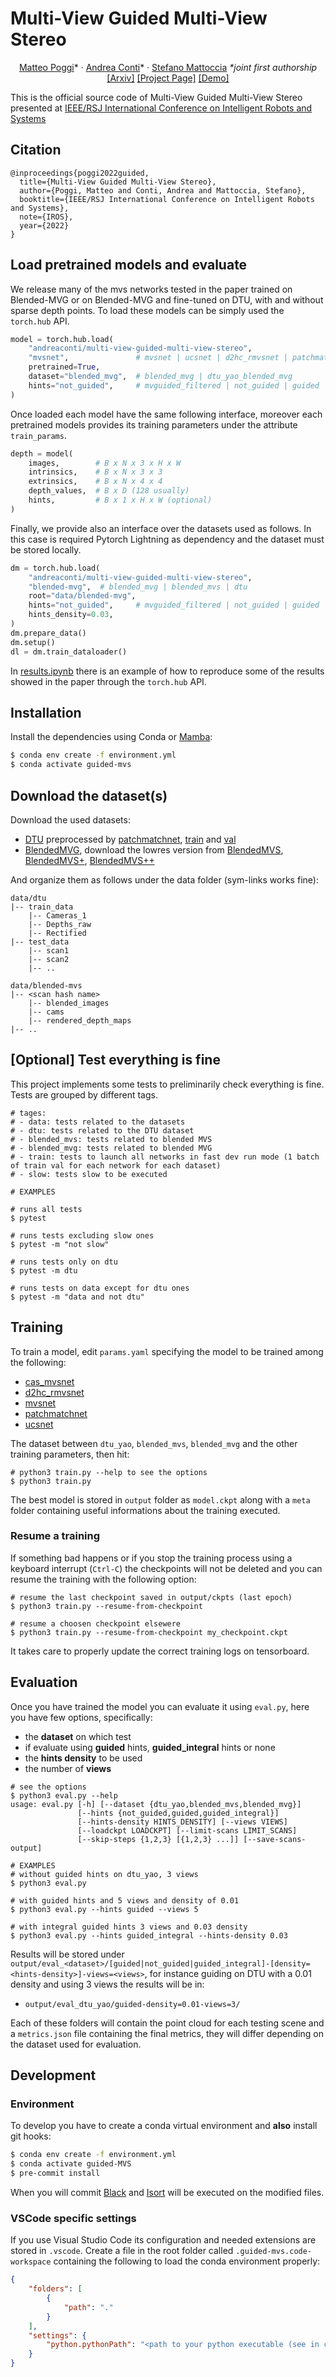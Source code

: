 # Multi-View Guided Multi-View Stereo

<p>
<div align="center">
    <a href="https://mattpoggi.github.io">Matteo Poggi</a>*
    &middot;
    <a href="https://andreaconti.github.io">Andrea Conti</a>*
    &middot;
    <a href="http://vision.deis.unibo.it/~smatt/Site/Home.html">Stefano Mattoccia</a>
    <i>*joint first authorship</i>
</div>
<div align="center">
    <a href="https://arxiv.org/pdf/2210.11467v1.pdf">[Arxiv]</a>
    <a href="https://andreaconti.github.io/projects/multiview_guided_multiview_stereo/">[Project Page]</a>
    <a href="https://github.com/andreaconti/multi-view-guided-multi-view-stereo/blob/main/results.ipynb">[Demo]</a>
</div>
</p>

This is the official source code of Multi-View Guided Multi-View Stereo presented at [IEEE/RSJ International Conference on Intelligent Robots and Systems](https://iros2022.org/)

## Citation

```
@inproceedings{poggi2022guided,
  title={Multi-View Guided Multi-View Stereo},
  author={Poggi, Matteo and Conti, Andrea and Mattoccia, Stefano},
  booktitle={IEEE/RSJ International Conference on Intelligent Robots and Systems},
  note={IROS},
  year={2022}
}
```

## Load pretrained models and evaluate

We release many of the mvs networks tested in the paper trained on Blended-MVG or on Blended-MVG and fine-tuned on DTU, with and without sparse depth points. To load these models can be simply used the `torch.hub` API.

```python
model = torch.hub.load(
    "andreaconti/multi-view-guided-multi-view-stereo",
    "mvsnet",               # mvsnet | ucsnet | d2hc_rmvsnet | patchmatchnet | cas_mvsnet
    pretrained=True,
    dataset="blended_mvg",  # blended_mvg | dtu_yao_blended_mvg
    hints="not_guided",     # mvguided_filtered | not_guided | guided | mvguided
)
```

Once loaded each model have the same following interface, moreover each pretrained models provides its training parameters under the attribute `train_params`.

```python
depth = model(
    images,        # B x N x 3 x H x W
    intrinsics,    # B x N x 3 x 3
    extrinsics,    # B x N x 4 x 4
    depth_values,  # B x D (128 usually)
    hints,         # B x 1 x H x W (optional)
)
```

Finally, we provide also an interface over the datasets used as follows. In this case is required Pytorch Lightning as dependency and the dataset must be stored locally.

```python
dm = torch.hub.load(
    "andreaconti/multi-view-guided-multi-view-stereo",
    "blended-mvg",  # blended_mvg | blended_mvs | dtu
    root="data/blended-mvg",
    hints="not_guided",     # mvguided_filtered | not_guided | guided | mvguided
    hints_density=0.03,
)
dm.prepare_data()
dm.setup()
dl = dm.train_dataloader()
```

In [results.ipynb](https://github.com/andreaconti/multi-view-guided-multi-view-stereo/blob/main/results.ipynb) there is an example of how to reproduce some of the results showed in the paper through the `torch.hub` API.

## Installation

Install the dependencies using Conda or [Mamba](https://github.com/mamba-org/mamba):

```bash
$ conda env create -f environment.yml
$ conda activate guided-mvs
```

## Download the dataset(s)

Download the used datasets:

* [DTU](http://roboimagedata.compute.dtu.dk/?page_id=36) preprocessed by [patchmatchnet](https://github.com/FangjinhuaWang/PatchmatchNet), [train](https://polybox.ethz.ch/index.php/s/ugDdJQIuZTk4S35) and [val](https://drive.google.com/file/d/1jN8yEQX0a-S22XwUjISM8xSJD39pFLL_/view?usp=sharing)
* [BlendedMVG](https://github.com/YoYo000/BlendedMVS), download the lowres version from [BlendedMVS](https://1drv.ms/u/s!Ag8Dbz2Aqc81gVDu7FHfbPZwqhIy?e=BHY07t), [BlendedMVS+](https://1drv.ms/u/s!Ag8Dbz2Aqc81gVLILxpohZLEYiIa?e=MhwYSR), [BlendedMVS++](https://1drv.ms/u/s!Ag8Dbz2Aqc81gVHCxmURGz0UBGns?e=Tnw2KY)

And organize them as follows under the data folder (sym-links works fine):
 
```
data/dtu
|-- train_data
    |-- Cameras_1
    |-- Depths_raw
    |-- Rectified
|-- test_data
    |-- scan1 
    |-- scan2
    |-- ..

data/blended-mvs
|-- <scan hash name>
    |-- blended_images
    |-- cams 
    |-- rendered_depth_maps
|-- ..
```

## [Optional] Test everything is fine

This project implements some tests to preliminarily check everything is fine. Tests are grouped by different tags.

``` 
# tages:
# - data: tests related to the datasets
# - dtu: tests related to the DTU dataset
# - blended_mvs: tests related to blended MVS
# - blended_mvg: tests related to blended MVG
# - train: tests to launch all networks in fast dev run mode (1 batch of train val for each network for each dataset)
# - slow: tests slow to be executed

# EXAMPLES

# runs all tests
$ pytest

# runs tests excluding slow ones
$ pytest -m "not slow"

# runs tests only on dtu
$ pytest -m dtu

# runs tests on data except for dtu ones
$ pytest -m "data and not dtu"
```

## Training

To train a model, edit ``params.yaml`` specifying the model to be trained among the following:

* [cas_mvsnet](https://arxiv.org/pdf/1912.06378.pdf)
* [d2hc_rmvsnet](https://www.ecva.net/papers/eccv_2020/papers_ECCV/papers/123490647.pdf)
* [mvsnet](https://arxiv.org/pdf/1804.02505.pdf)
* [patchmatchnet](https://arxiv.org/pdf/2012.01411.pdf)
* [ucsnet](https://arxiv.org/abs/1911.12012)

The dataset between ``dtu_yao``, `blended_mvs`, ``blended_mvg`` and the other training parameters, then hit:

```
# python3 train.py --help to see the options
$ python3 train.py
```

The best model is stored in ``output`` folder as ``model.ckpt`` along with a ``meta`` folder containing useful informations about the training executed.

### Resume a training

If something bad happens or if you stop the training process using a keyboard interrupt (``Ctrl-C``) the checkpoints will not be deleted and you can resume
the training with the following option:

```
# resume the last checkpoint saved in output/ckpts (last epoch)
$ python3 train.py --resume-from-checkpoint

# resume a choosen checkpoint elsewere
$ python3 train.py --resume-from-checkpoint my_checkpoint.ckpt
```

It takes care to properly update the correct training logs on tensorboard.

## Evaluation

Once you have trained the model you can evaluate it using ``eval.py``, here you have few options, specifically:

* the **dataset** on which test
* if evaluate using **guided** hints, **guided_integral** hints or none
* the **hints density** to be used
* the number of **views**

```
# see the options
$ python3 eval.py --help
usage: eval.py [-h] [--dataset {dtu_yao,blended_mvs,blended_mvg}]
               [--hints {not_guided,guided,guided_integral}]
               [--hints-density HINTS_DENSITY] [--views VIEWS]
               [--loadckpt LOADCKPT] [--limit-scans LIMIT_SCANS]
               [--skip-steps {1,2,3} [{1,2,3} ...]] [--save-scans-output]

# EXAMPLES
# without guided hints on dtu_yao, 3 views
$ python3 eval.py

# with guided hints and 5 views and density of 0.01
$ python3 eval.py --hints guided --views 5

# with integral guided hints 3 views and 0.03 density
$ python3 eval.py --hints guided_integral --hints-density 0.03
```

Results will be stored under ``output/eval_<dataset>/[guided|not_guided|guided_integral]-[density=<hints-density>]-views=<views>``, for instance guiding on DTU with a 0.01 density and using 3 views the results will be in:

* ``output/eval_dtu_yao/guided-density=0.01-views=3/``

Each of these folders will contain the point cloud for each testing scene and a ``metrics.json`` file containing the final metrics, they will differ depending on the dataset used for evaluation.

## Development

### Environment

To develop you have to create a conda virtual environment and **also** install git hooks:

```bash
$ conda env create -f environment.yml
$ conda activate guided-MVS
$ pre-commit install
```

When you will commit [Black](https://github.com/psf/black) and [Isort](https://pypi.org/project/isort/) will be executed on the modified
files.

### VSCode specific settings

If you use Visual Studio Code its configuration and needed extensions are stored in ``.vscode``. Create a file in the root folder called ``.guided-mvs.code-workspace`` containing the following to load the conda environment properly:

```json
{
    "folders": [
        {
            "path": "."
        }
    ],
    "settings": {
        "python.pythonPath": "<path to your python executable (see in conda)>"
    }
}
```
